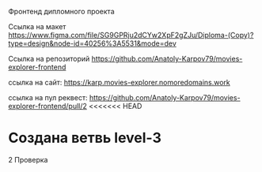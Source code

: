 Фронтенд дипломного проекта


Ссылка на макет
https://www.figma.com/file/SG9GPRju2dCYw2XpF2gZJu/Diploma-(Copy)?type=design&node-id=40256%3A5531&mode=dev

Ссылка на репозиторий https://github.com/Anatoly-Karpov79/movies-explorer-frontend


ссылка на сайт: https://karp.movies-explorer.nomoredomains.work



ссылка на пул реквест:  https://github.com/Anatoly-Karpov79/movies-explorer-frontend/pull/2
<<<<<<< HEAD

Создана ветвь level-3
=======
2
Проверка

